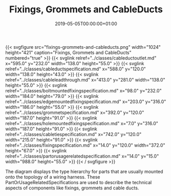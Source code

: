 ﻿---
title: Fixings, Grommets and CableDucts
toc: false
type: specs
date: "2019-05-05T00:00:00+01:00"
draft: false
menu:
  vec120:
    identifier: description-of-components/fixings-grommets-and-cableducts    
    parent: description-of-components
    weight: 1003015 

# Prev/next pager order (if `docs_section_pager` enabled in `params.toml`)
weight: 1003015
---
{{< svgfigure src="fixings-grommets-and-cableducts.png" width="1024" height="421" caption="Fixings, Grommets and CableDucts" numbered="true" >}}
  {{< svglink relref="../classes/cableductoutlet.md" x="595.0" y="232.0" width="138.0" height="55.0" >}}
  {{< svglink relref="../classes/cableductspecification.md" x="588.0" y="120.0" width="138.0" height="43.0" >}}
  {{< svglink relref="../classes/cableleadthrough.md" x="413.0" y="281.0" width="138.0" height="55.0" >}}
  {{< svglink relref="../classes/boltmountedfixingspecification.md" x="98.0" y="232.0" width="184.0" height="79.0" >}}
  {{< svglink relref="../classes/edgemountedfixingspecification.md" x="203.0" y="316.0" width="186.0" height="55.0" >}}
  {{< svglink relref="../classes/grommetspecification.md" x="392.0" y="120.0" width="187.0" height="91.0" >}}
  {{< svglink relref="../classes/holemountedfixingspecification.md" x="7.0" y="316.0" width="187.0" height="91.0" >}}
  {{< svglink relref="../classes/cabletiespecification.md" x="742.0" y="120.0" width="215.0" height="91.0" >}}
  {{< svglink relref="../classes/fixingspecification.md" x="14.0" y="120.0" width="372.0" height="67.0" >}}
  {{< svglink relref="../classes/partorusagerelatedspecification.md" x="14.0" y="15.0" width="988.0" height="55.0" >}}
{{< / svgfigure >}}
<html>   <head>     </head>   <body>     <p> The diagram displays the type hierarchy for parts that are usually mounted onto the topology of a wiring harness. These PartOrUsageRelatedSpecifications are used to describe the technical aspects of components like fixings, grommets and cable ducts.      </p>    </body> </html> 
